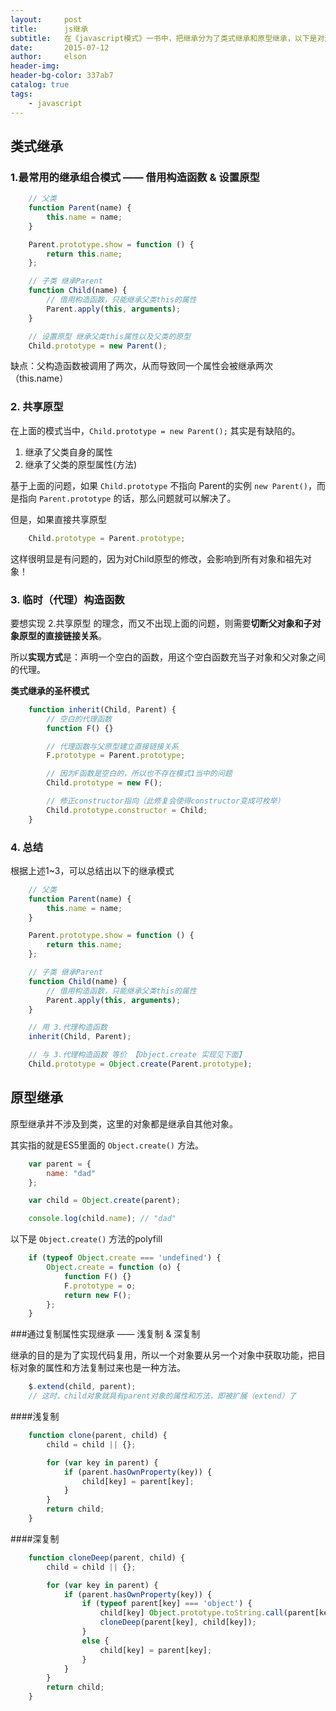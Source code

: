 ```yaml
---
layout:     post
title:      js继承
subtitle:   在《javascript模式》一书中，把继承分为了类式继承和原型继承，以下是对这部分的一个总结。
date:       2015-07-12
author:     elson
header-img: 
header-bg-color: 337ab7
catalog: true
tags:
    - javascript
---
```


## 类式继承
### 1.最常用的继承组合模式 —— 借用构造函数 & 设置原型
```javascript
    // 父类
    function Parent(name) {
        this.name = name;
    }

    Parent.prototype.show = function () {
        return this.name;
    };

    // 子类 继承Parent
    function Child(name) {
        // 借用构造函数，只能继承父类this的属性
        Parent.apply(this, arguments);
    }

    // 设置原型 继承父类this属性以及父类的原型
    Child.prototype = new Parent();
```
缺点：父构造函数被调用了两次，从而导致同一个属性会被继承两次（this.name）

### 2. 共享原型
在上面的模式当中，`Child.prototype = new Parent();` 其实是有缺陷的。

1. 继承了父类自身的属性
2. 继承了父类的原型属性(方法)

基于上面的问题，如果 `Child.prototype` 不指向 Parent的实例 `new Parent()`，而是指向 `Parent.prototype` 的话，那么问题就可以解决了。

但是，如果直接共享原型
```javascript
    Child.prototype = Parent.prototype;
```
这样很明显是有问题的，因为对Child原型的修改，会影响到所有对象和祖先对象！

### 3. 临时（代理）构造函数
要想实现 2.共享原型 的理念，而又不出现上面的问题，则需要**切断父对象和子对象原型的直接链接关系**。

所以**实现方式**是：声明一个空白的函数，用这个空白函数充当子对象和父对象之间的代理。

**类式继承的圣杯模式**
```javascript
    function inherit(Child, Parent) {
        // 空白的代理函数
        function F() {}

        // 代理函数与父原型建立直接链接关系
        F.prototype = Parent.prototype;

        // 因为F函数是空白的，所以也不存在模式1当中的问题
        Child.prototype = new F();

        // 修正constructor指向（此修复会使得constructor变成可枚举）
        Child.prototype.constructor = Child;
    }
```
### 4. 总结
根据上述1~3，可以总结出以下的继承模式
```javascript
    // 父类
    function Parent(name) {
        this.name = name;
    }

    Parent.prototype.show = function () {
        return this.name;
    };

    // 子类 继承Parent
    function Child(name) {
        // 借用构造函数，只能继承父类this的属性
        Parent.apply(this, arguments);
    }

    // 用 3.代理构造函数
    inherit(Child, Parent);

    // 与 3.代理构造函数 等价 【Object.create 实现见下面】
    Child.prototype = Object.create(Parent.prototype);
```

## 原型继承

原型继承并不涉及到类，这里的对象都是继承自其他对象。

其实指的就是ES5里面的 `Object.create()` 方法。
```javascript
    var parent = {
        name: "dad"
    };

    var child = Object.create(parent);

    console.log(child.name); // "dad"
```
以下是 `Object.create()` 方法的polyfill
```javascript
    if (typeof Object.create === 'undefined') {
        Object.create = function (o) {
            function F() {}
            F.prototype = o;
            return new F();
        };
    }
```
###通过复制属性实现继承 —— 浅复制 & 深复制

继承的目的是为了实现代码复用，所以一个对象要从另一个对象中获取功能，把目标对象的属性和方法复制过来也是一种方法。
```javascript
    $.extend(child, parent);
    // 这时，child对象就具有parent对象的属性和方法，即被扩展（extend）了
```
####浅复制
```javascript
    function clone(parent, child) {
        child = child || {};

        for (var key in parent) {
            if (parent.hasOwnProperty(key)) {
                child[key] = parent[key];
            }
        }
        return child;
    }
```
####深复制
```javascript
    function cloneDeep(parent, child) {
        child = child || {};

        for (var key in parent) {
            if (parent.hasOwnProperty(key)) {
                if (typeof parent[key] === 'object') {
                    child[key] Object.prototype.toString.call(parent[key]) === '[object Array]' ? [] : {};
                    cloneDeep(parent[key], child[key]);
                }
                else {
                    child[key] = parent[key];
                }
            }
        }
        return child;
    }
```
